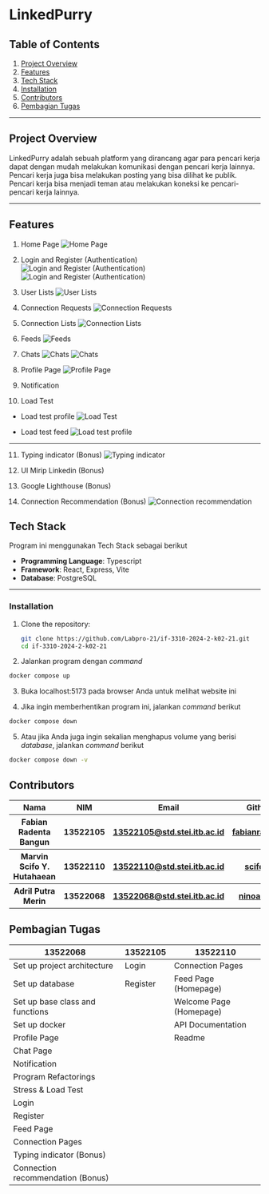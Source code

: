 # LinkedPurry

## Table of Contents

1. [Project Overview](#project-overview)
2. [Features](#features)
3. [Tech Stack](#tech-stack)
4. [Installation](#installation)
5. [Contributors](#contributors)
6. [Pembagian Tugas](#pembagian-tugas)

---

## Project Overview

LinkedPurry adalah sebuah platform yang dirancang agar para pencari kerja dapat dengan mudah melakukan komunikasi dengan pencari kerja lainnya. Pencari kerja juga bisa melakukan posting yang bisa dilihat ke publik. Pencari kerja bisa menjadi teman atau melakukan koneksi ke pencari-pencari kerja lainnya.

---

## Features

1. Home Page
![Home Page](/lighthouse_pics/welcome_page_lighthouse.png)

2. Login and Register (Authentication)
![Login and Register (Authentication)](/lighthouse_pics/login_page_lighthouse.png)
![Login and Register (Authentication)](/lighthouse_pics/register_page_lighthouse.png)

3. User Lists
![User Lists](/lighthouse_pics/user_list_lighthouse.png)

4. Connection Requests
![Connection Requests](/lighthouse_pics/connection_request_lighthouse.png)

5. Connection Lists
![Connection Lists](/lighthouse_pics/connection_list_lighthouse.png)

6. Feeds
![Feeds](/lighthouse_pics/feed_page_lighthouse.png)

7. Chats
![Chats](/lighthouse_pics/chat_header_lighthouse.png)
![Chats](/lighthouse_pics/chat_page_lighthouse.png)

8. Profile Page
![Profile Page](/lighthouse_pics/profile_page_lighthouse.png)

9. Notification

10. Load Test

- Load test profile
![Load Test](/load_test/load_test_profile.png)

- Load test feed
![Load test profile](/load_test/load_test_feed.png)
---

11. Typing indicator (Bonus)
![Typing indicator](/lighthouse_pics/typing_indicator.png)

12. UI Mirip Linkedin (Bonus)

13. Google Lighthouse (Bonus)

14. Connection Recommendation (Bonus)
![Connection recommendation](/lighthouse_pics/job_recommendation.png)

## Tech Stack

Program ini menggunakan Tech Stack sebagai berikut

- **Programming Language**: Typescript
- **Framework**: React, Express, Vite
- **Database**: PostgreSQL

---

### Installation

1. Clone the repository:

   ```bash
   git clone https://github.com/Labpro-21/if-3310-2024-2-k02-21.git
   cd if-3310-2024-2-k02-21

2. Jalankan program dengan _command_
```bash
docker compose up
```

3. Buka localhost:5173 pada browser Anda untuk melihat website ini

4. Jika ingin memberhentikan program ini, jalankan _command_ berikut
```bash
docker compose down
```

5. Atau jika Anda juga ingin sekalian menghapus volume yang berisi _database_, jalankan _command_ berikut
```bash
docker compose down -v
```

## Contributors
<table>
  <tr>
    <th>Nama</th>
    <th>NIM</th>
    <th>Email</th>
    <th>Github</th>
  </tr>
  <tr>
    <th>Fabian Radenta Bangun</th>
    <th>13522105</th>
    <th>
      <a href="mailto:13522105@std.stei.itb.ac.id">13522105@std.stei.itb.ac.id</a>
    </th>
    <th>
      <a href="https://github.com/fabianradenta">
        fabianradenta
      </a>
    </th>
  </tr>
  <tr>
    <th>Marvin Scifo Y. Hutahaean</th>
    <th>13522110</th>
    <th>
      <a href="mailto:13522110@std.stei.itb.ac.id">13522110@std.stei.itb.ac.id</a>
    </th>
    <th>
      <a href="https://github.com/scifo04">
        scifo04
      </a>
    </th>
  </tr>
  <tr>
    <th>Adril Putra Merin</th>
    <th>13522068</th>
        <th>
      <a href="mailto:13522068@std.stei.itb.ac.id">13522068@std.stei.itb.ac.id</a>
    </th>
    <th>
      <a href="https://github.com/ninoaddict">
        ninoaddict
      </a>
    </th>
  </tr>
</table>

## Pembagian Tugas
| 13522068                                 | 13522105    | 13522110                |
| ---------------------------------------- | ----------- | ----------------------- |
| Set up project architecture              | Login       | Connection Pages        |
| Set up database                          | Register    | Feed Page (Homepage)    |
| Set up base class and functions          |             | Welcome Page (Homepage) |
| Set up docker                            |             | API Documentation       |
| Profile Page                             |             | Readme                  |
| Chat Page                                |             |                         |
| Notification                             |             |                         |
| Program Refactorings                     |             |                         |
| Stress & Load Test                       |             |                         |
| Login                       |             |                         |
| Register                       |             |                         |
| Feed Page                      |             |                         |
| Connection Pages                      |             |                         |
| Typing indicator (Bonus)                      |             |                         |
| Connection recommendation (Bonus)                   |             |                         |